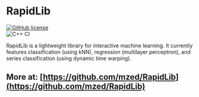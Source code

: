 # RapidLib

[![GitHub license](https://img.shields.io/badge/License-BSD%203--Clause-blue.svg)](https://github.com/mzed/RapidLib/blob/master/LICENSE)  
![C++ CI](https://github.com/mzed/RapidLib/workflows/C/C++%20CI/badge.svg)

RapidLib is a lightweight library for interactive machine learning. It currently features classification (using kNN), regression (multilayer perceptron), and series classification (using dynamic time warping).

## More at: [https://github.com/mzed/RapidLib](https://github.com/mzed/RapidLib)
